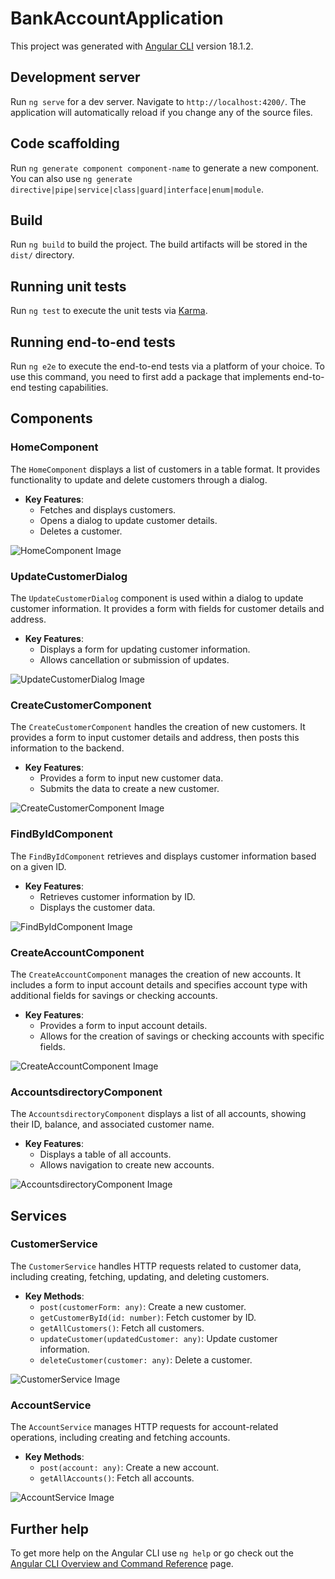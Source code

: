 # BankAccountApplication

This project was generated with [Angular CLI](https://github.com/angular/angular-cli) version 18.1.2.

## Development server

Run `ng serve` for a dev server. Navigate to `http://localhost:4200/`. The application will automatically reload if you change any of the source files.

## Code scaffolding

Run `ng generate component component-name` to generate a new component. You can also use `ng generate directive|pipe|service|class|guard|interface|enum|module`.

## Build

Run `ng build` to build the project. The build artifacts will be stored in the `dist/` directory.

## Running unit tests

Run `ng test` to execute the unit tests via [Karma](https://karma-runner.github.io).

## Running end-to-end tests

Run `ng e2e` to execute the end-to-end tests via a platform of your choice. To use this command, you need to first add a package that implements end-to-end testing capabilities.

## Components

### HomeComponent

The `HomeComponent` displays a list of customers in a table format. It provides functionality to update and delete customers through a dialog.

- **Key Features**:
  - Fetches and displays customers.
  - Opens a dialog to update customer details.
  - Deletes a customer.

![HomeComponent Image]("HomePage.png")

### UpdateCustomerDialog

The `UpdateCustomerDialog` component is used within a dialog to update customer information. It provides a form with fields for customer details and address.

- **Key Features**:
  - Displays a form for updating customer information.
  - Allows cancellation or submission of updates.

![UpdateCustomerDialog Image](path-to-image)

### CreateCustomerComponent

The `CreateCustomerComponent` handles the creation of new customers. It provides a form to input customer details and address, then posts this information to the backend.

- **Key Features**:
  - Provides a form to input new customer data.
  - Submits the data to create a new customer.

![CreateCustomerComponent Image](path-to-image)

### FindByIdComponent

The `FindByIdComponent` retrieves and displays customer information based on a given ID.

- **Key Features**:
  - Retrieves customer information by ID.
  - Displays the customer data.

![FindByIdComponent Image](path-to-image)

### CreateAccountComponent

The `CreateAccountComponent` manages the creation of new accounts. It includes a form to input account details and specifies account type with additional fields for savings or checking accounts.

- **Key Features**:
  - Provides a form to input account details.
  - Allows for the creation of savings or checking accounts with specific fields.

![CreateAccountComponent Image](path-to-image)

### AccountsdirectoryComponent

The `AccountsdirectoryComponent` displays a list of all accounts, showing their ID, balance, and associated customer name.

- **Key Features**:
  - Displays a table of all accounts.
  - Allows navigation to create new accounts.

![AccountsdirectoryComponent Image](path-to-image)

## Services

### CustomerService

The `CustomerService` handles HTTP requests related to customer data, including creating, fetching, updating, and deleting customers.

- **Key Methods**:
  - `post(customerForm: any)`: Create a new customer.
  - `getCustomerById(id: number)`: Fetch customer by ID.
  - `getAllCustomers()`: Fetch all customers.
  - `updateCustomer(updatedCustomer: any)`: Update customer information.
  - `deleteCustomer(customer: any)`: Delete a customer.

![CustomerService Image](path-to-image)

### AccountService

The `AccountService` manages HTTP requests for account-related operations, including creating and fetching accounts.

- **Key Methods**:
  - `post(account: any)`: Create a new account.
  - `getAllAccounts()`: Fetch all accounts.

![AccountService Image](path-to-image)

## Further help

To get more help on the Angular CLI use `ng help` or go check out the [Angular CLI Overview and Command Reference](https://angular.dev/tools/cli) page.
